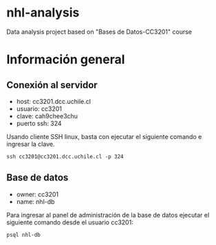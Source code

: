 # nhl-analysis
Data analysis project based on "Bases de Datos-CC3201" course

# Información general

## Conexión al servidor
- host: cc3201.dcc.uchile.cl
- usuario: cc3201
- clave: cah9chee3chu
- puerto ssh: 324

Usando cliente SSH linux, basta con ejecutar el siguiente comando e ingresar la clave.
```
ssh cc3201@cc3201.dcc.uchile.cl -p 324
```

## Base de datos

- owner: cc3201
- name: nhl-db

Para ingresar al panel de administración de la base de datos ejecutar el siguiente comando desde el usuario cc3201:
```
psql nhl-db
```
